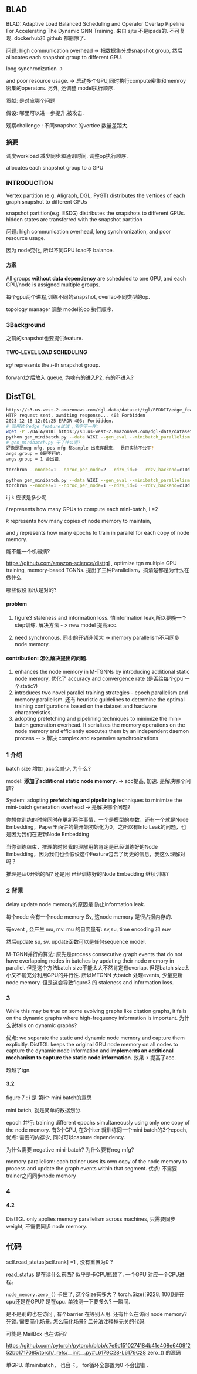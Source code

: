 ## BLAD

BLAD: Adaptive Load Balanced Scheduling and Operator Overlap Pipeline For Accelerating The Dynamic GNN Training.  来自 sjtu 不是ipads的.  不可复现. dockerhub和 github 都删除了.

问题:  high communication overhead  ->  把数据集分成snapshot group, 然后allocates each snapshot group to different  GPU. 

long synchronization ->

and poor resource usage.  ->  启动多个GPU,同时执行compute密集和memroy 密集的operators.  另外, 还调整 model执行顺序. 

贡献:  是对应哪个问题

假设:    哪里可以进一步提升,被攻击. 

观察challenge  :   不同snapshot 的vertice 数量差距大.   

### 摘要

调度workload 减少同步和通讯时间.  调整op执行顺序.

allocates each snapshot group to a GPU

### INTRODUCTION

Vertex partition (e.g. Aligraph, DGL, PyGT) distributes the vertices of each graph snapshot to different GPUs

snapshot partition(e.g. ESDG) distributes the snapshots to different GPUs.  hidden states are transferred with the snapshot partition

问题: high communication overhead, long synchronization, and poor resource usage.

因为 node变化, 所以不同GPU load不 balance. 

#### 方案

All groups **without data dependency** are scheduled to one GPU, and each GPU/node is assigned multiple groups.

每个gpu两个进程,训练不同的snapshot, overlap不同类型的op.

topology manager 调整 model的op 执行顺序. 

### 3Background

之前的snapshot也要提供feature. 

#### TWO-LEVEL LOAD SCHEDULING

 𝑠𝑔𝑖 represents the 𝑖-th snapshot group.

forward之后放入 queue,  为啥有的进入P2, 有的不进入? 



## DistTGL

```bash
https://s3.us-west-2.amazonaws.com/dgl-data/dataset/tgl/REDDIT/edge_features_e0.pt
HTTP request sent, awaiting response... 403 Forbidden
2023-12-18 12:01:25 ERROR 403: Forbidden.
# 我用这个edge feature试试 ,名字不一样:
wget -P ./DATA/WIKI https://s3.us-west-2.amazonaws.com/dgl-data/dataset/tgl/WIKI/edge_features.pt 
python gen_minibatch.py --data WIKI --gen_eval --minibatch_parallelism 2
# gen_minibatch.py 干了什么呢? 
好像是把neg mfg, pos mfg 都sample 出来存起来.  是否实验不公平? 
args.group = 0是不行的. 
args.group = 1 会出错. 

torchrun --nnodes=1 --nproc_per_node=2 --rdzv_id=0 --rdzv_backend=c10d train.py --data WIKI --group 1 --minibatch_parallelism 2

python gen_minibatch.py --data WIKI --gen_eval --minibatch_parallelism 1
torchrun --nnodes=1 --nproc_per_node=1 --rdzv_id=0 --rdzv_backend=c10d train.py --data WIKI --group 1 --minibatch_parallelism 1
```

i j  k 应该是多少呢    

 𝑖 represents how many GPUs to compute each mini-batch,  i =2 

 𝑘 represents how many copies of node memory to maintain, 

and 𝑗 represents how many epochs to train in parallel for each copy of node memory.

能不能一个机器搞?

 https://github.com/amazon-science/disttgl  , optimize tgn multiple GPU training, memory-based TGNNs.  提出了三种Parallelism，搞清楚都是为什么在做什么

哪些假设 默认是对的? 

#### problem

1. figure3  staleness and information loss.  怕information leak,所以要晚一个step训练.  解决方法 - > new model  提高acc. 

2. need synchronous.  同步的开销非常大  ->  memory parallelism不用同步node memory.  

#### contribution:  怎么解决提出的问题.

1. enhances the node memory in M-TGNNs by introducing additional static node memory,   优化了 accuracy and convergence rate   (是否给每个gpu 一个static?)
2. introduces two novel parallel training strategies - epoch parallelism and memory parallelism.   还有  heuristic guidelines to determine the optimal training configurations based on the dataset and hardware characteristics.
3. adopting prefetching and pipelining techniques to minimize the mini-batch generation overhead. It serializes the memory operations on the node memory and efficiently executes them by an independent daemon process -- >  解决 complex and expensive synchronizations

### 1 介绍

batch size 增加 ,acc会减少, 为什么? 

model: **添加了additional static node memory.**   -> acc提高, 加速. 是解决哪个问题? 

System:  adopting **prefetching and pipelining** techniques to minimize the mini-batch generation overhead   ->  是解决哪个问题? 

你想你训练的时候同时在更新两件事情，一个是模型的参数，还有一个就是Node Embedding，Paper里面讲的最开始初始化为0，之所以有Info Leak的问题，也是因为我们在更新Node Embedding

当你训练结束，推理的时候我的理解用的肯定是已经训练好的Node Embedding，因为我们也会假设这个Feature包含了历史的信息，我这么理解对吗？

推理是从0开始的吗?  还是用 已经训练好的Node Embedding 继续训练?

### 2 背景

delay update node memory的原因是 防止information leak.

每个node 会有一个node memory Sv,  这node memory 是很占据内存的. 

有event , 会产生  mu, mv.  mu 的自变量有:  sv,su, time encoding 和 euv

然后update su, sv.  update函数可以是任何sequence model. 

M-TGNN并行的算法:  原先是process consecutive graph events that do not have overlapping nodes in batches by updating their node memory in parallel. 但是这个方法batch size不能太大不然肯定有overlap.    但是batch size太小又不能充分利用GPU的并行性. 所以MTGNN 大batch 处理events,  少量更新 node memory.  但是这会导致figure3 的 staleness and information loss.

###  3

While this may be true on some evolving graphs like citation graphs, it fails on the dynamic graphs where  high-frequency information is important.  为什么说fails on dynamic graphs?   

优点:  we separate the static and dynamic node memory and capture them explicitly.  DistTGL keeps the original GRU node memory on all nodes to capture the dynamic node information and **implements an additional mechanism to capture the static node information**.  效果-> 提高了acc. 

超越了tgn. 

#### 3.2

figure 7 :  i  是 第i个 mini batch的意思

mini batch, 就是简单的数据划分. 

epoch 并行: training different epochs simultaneously using only one copy of the node memory.  有3个GPU, 在3个iter 就训练同一个mini batch的3个epoch, 优点: 需要的内存少, 同时可以capture dependency. 

为什么需要 negative mini-batch?  为什么要有neg mfg?

memory parallelism: each trainer uses its own copy of the node memory to process and update the graph events within that segment.  优点: 不需要trainer之间同步node memory

### 4

#### 4.2

DistTGL only applies memory parallelism across machines,  只需要同步weight, 不需要同步 node memory. 

## 代码

self.read_status[self.rank] =1 , 没有重置为0 ? 

read_status 是在读什么东西?   似乎是卡CPU瓶颈了.  一个GPU 对应一个CPU进程。 

`node_memory.zero_()`  卡住了, 这个Size有多大？ torch.Size([9228, 100])是在cpu还是在GPU?  是在cpu. 单独测一下要多久? 一瞬间. 

是不是别的也在访问 ,  有个barrier 在等别人用.  还有什么在访问 node memory? 死锁.  需要简化场景. 怎么简化场景?  二分法注释掉无关的代码.

可能是 MailBox 也在访问? 

https://github.com/pytorch/pytorch/blob/c7e9c1510274184b41e408e6409f252bb1717085/torch/_refs/__init__.py#L6179C28-L6179C28 zero_() 的源码

 单GPU. 单minibatch， 也会卡。 for循环全部置为0 不会出错 . 

